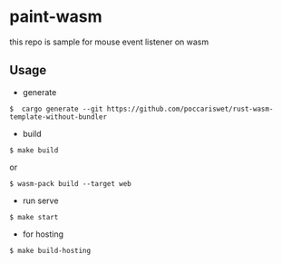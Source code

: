 # paint-wasm

this repo is sample for mouse event listener on wasm

## Usage

- generate

```
$  cargo generate --git https://github.com/poccariswet/rust-wasm-template-without-bundler
```

- build

```
$ make build
```
or
```
$ wasm-pack build --target web
```

- run serve
```
$ make start
```

- for hosting

```
$ make build-hosting
```
